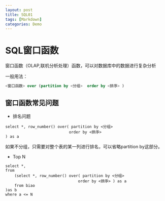 ```yaml
---
layout: post
title: SQL01
tags: [Markdown]
categories: Demo
---
```


# SQL窗口函数

窗口函数（OLAP,联机分析处理）函数，可以对数据库中的数据进行复杂分析

一般用法：

```sql
<窗口函数> over (partition by <分组>  order by <排序> )
```



## 窗口函数常见问题

- 排名问题

```mysql
select *, row_number() over( partition by <分组>  
                            order by <排序>
) as a
```

如果不分组，只需要对整个表的某一列进行排名，可以省略partition by这部分。

- Top N

```mysql
select *, 
from
    (select *, row_number() over( partition by <分组>  
                                order by <排序> ) as a
	from biao 
)as b
where a <= N
```

